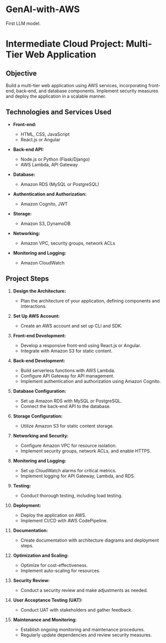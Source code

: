 # GenAI-with-AWS
First LLM model.


# Intermediate Cloud Project: Multi-Tier Web Application

## Objective
Build a multi-tier web application using AWS services, incorporating front-end, back-end, and database components. Implement security measures and deploy the application in a scalable manner.

## Technologies and Services Used
- **Front-end:**
  - HTML, CSS, JavaScript
  - React.js or Angular

- **Back-end API:**
  - Node.js or Python (Flask/Django)
  - AWS Lambda, API Gateway

- **Database:**
  - Amazon RDS (MySQL or PostgreSQL)

- **Authentication and Authorization:**
  - Amazon Cognito, JWT

- **Storage:**
  - Amazon S3, DynamoDB

- **Networking:**
  - Amazon VPC, security groups, network ACLs

- **Monitoring and Logging:**
  - Amazon CloudWatch

## Project Steps

1. **Design the Architecture:**
   - Plan the architecture of your application, defining components and interactions.

2. **Set Up AWS Account:**
   - Create an AWS account and set up CLI and SDK.

3. **Front-end Development:**
   - Develop a responsive front-end using React.js or Angular.
   - Integrate with Amazon S3 for static content.

4. **Back-end Development:**
   - Build serverless functions with AWS Lambda.
   - Configure API Gateway for API management.
   - Implement authentication and authorization using Amazon Cognito.

5. **Database Configuration:**
   - Set up Amazon RDS with MySQL or PostgreSQL.
   - Connect the back-end API to the database.

6. **Storage Configuration:**
   - Utilize Amazon S3 for static content storage.

7. **Networking and Security:**
   - Configure Amazon VPC for resource isolation.
   - Implement security groups, network ACLs, and enable HTTPS.

8. **Monitoring and Logging:**
   - Set up CloudWatch alarms for critical metrics.
   - Implement logging for API Gateway, Lambda, and RDS.

9. **Testing:**
   - Conduct thorough testing, including load testing.

10. **Deployment:**
    - Deploy the application on AWS.
    - Implement CI/CD with AWS CodePipeline.

11. **Documentation:**
    - Create documentation with architecture diagrams and deployment steps.

12. **Optimization and Scaling:**
    - Optimize for cost-effectiveness.
    - Implement auto-scaling for resources.

13. **Security Review:**
    - Conduct a security review and make adjustments as needed.

14. **User Acceptance Testing (UAT):**
    - Conduct UAT with stakeholders and gather feedback.

15. **Maintenance and Monitoring:**
    - Establish ongoing monitoring and maintenance procedures.
    - Regularly update dependencies and review security measures.
